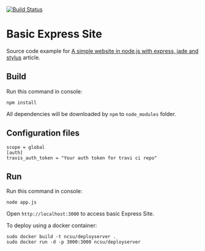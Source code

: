 [![Build Status](https://travis-ci.org/nirmeshk/BasicExpressSite.svg?branch=master)](https://travis-ci.org/nirmeshk/BasicExpressSite)

Basic Express Site
==================

Source code example for [A simple website in node.js with express, jade and stylus](http://www.clock.co.uk/blog/a-simple-website-in-nodejs-with-express-jade-and-stylus) article.

Build
-----

Run this command in console:

```
npm install
```

All dependencies will be downloaded by `npm` to `node_modules` folder.

Configuration files
---------------------

```
scope = global
[auth]
travis_auth_token = "Your auth token for travi ci repo"
```



Run
---

Run this command in console:

```
node app.js
```

Open `http://localhost:3000` to access basic Express Site.

To deploy using a docker container:

```
sudo docker build -t ncsu/deployserver .
sudo docker run -d -p 3000:3000 ncsu/deployserver
```
